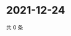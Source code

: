 # 2021-12-24

共 0 条

<!-- BEGIN WEIBO -->
<!-- 最后更新时间 Fri Dec 24 2021 06:14:23 GMT+0800 (China Standard Time) -->

<!-- END WEIBO -->
